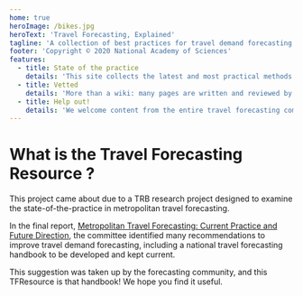 ```yaml
---
home: true
heroImage: /bikes.jpg
heroText: 'Travel Forecasting, Explained'
tagline: 'A collection of best practices for travel demand forecasting and travel survey methods.'
footer: 'Copyright © 2020 National Academy of Sciences'
features:
  - title: State of the practice
    details: 'This site collects the latest and most practical methods and tools available for travel modelers.'
  - title: Vetted
    details: 'More than a wiki: many pages are written and reviewed by leaders in our industry, including members of the TRB ADB45 committee.'
  - title: Help out!
    details: 'We welcome content from the entire travel forecasting community. Please help us keep the content fresh!'
---
```


# What is the Travel Forecasting Resource ?

This project came about due to a TRB research project designed to examine the state-of-the-practice in metropolitan travel forecasting.

In the final report, [Metropolitan Travel Forecasting: Current Practice and Future Direction](/topics/SR_288_Metropolitan_Travel_Forecasting_Current_Practice_and_Future_Direction), the committee identified many recommendations to improve travel demand forecasting, including a national travel forecasting handbook to be developed and kept current.

This suggestion was taken up by the forecasting community, and this TFResource is that handbook! We hope you find it useful.

